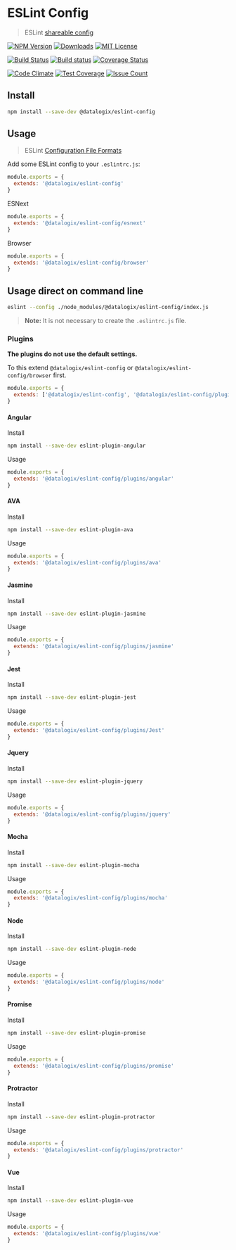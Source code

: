 # ESLint Config

> ESLint [shareable config](http://eslint.org/docs/developer-guide/shareable-configs.html)

[![NPM Version](https://img.shields.io/npm/v/@datalogix/eslint-config.svg)](https://www.npmjs.com/package/@datalogix/eslint-config)
[![Downloads](https://img.shields.io/npm/dt/@datalogix/eslint-config.svg)](https://www.npmjs.com/package/@datalogix/eslint-config)
[![MIT License](https://img.shields.io/npm/l/@datalogix/eslint-config.svg)](LICENSE)

[![Build Status](https://travis-ci.org/datalogix/eslint-config.svg?branch=master)](https://travis-ci.org/datalogix/eslint-config)
[![Build status](https://ci.appveyor.com/api/projects/status/wn7a9c99eep8ydma/branch/master?svg=true)](https://ci.appveyor.com/project/ricardogobbosouza/eslint-config/branch/master)
[![Coverage Status](https://coveralls.io/repos/github/datalogix/eslint-config/badge.svg?branch=master)](https://coveralls.io/github/datalogix/eslint-config?branch=master)

[![Code Climate](https://codeclimate.com/github/datalogix/eslint-config/badges/gpa.svg)](https://codeclimate.com/github/datalogix/eslint-config)
[![Test Coverage](https://codeclimate.com/github/datalogix/eslint-config/badges/coverage.svg)](https://codeclimate.com/github/datalogix/eslint-config/coverage)
[![Issue Count](https://codeclimate.com/github/datalogix/eslint-config/badges/issue_count.svg)](https://codeclimate.com/github/datalogix/eslint-config)

## Install

```bash
npm install --save-dev @datalogix/eslint-config
```

## Usage

> ESLint [Configuration File Formats](http://eslint.org/docs/user-guide/configuring#configuration-file-formats)

Add some ESLint config to your `.eslintrc.js`:

```js
module.exports = {
  extends: '@datalogix/eslint-config'
}
```

ESNext

```js
module.exports = {
  extends: '@datalogix/eslint-config/esnext'
}
```

Browser

```js
module.exports = {
  extends: '@datalogix/eslint-config/browser'
}
```

## Usage direct on command line

```bash
eslint --config ./node_modules/@datalogix/eslint-config/index.js
```

> **Note:** It is not necessary to create the `.eslintrc.js` file.

### Plugins

**The plugins do not use the default settings.**

To this extend `@datalogix/eslint-config` or `@datalogix/eslint-config/browser` first.

```js
module.exports = {
  extends: ['@datalogix/eslint-config', '@datalogix/eslint-config/plugins/PLUGIN_NAME']
}
```

#### Angular

Install

```bash
npm install --save-dev eslint-plugin-angular
```

Usage

```js
module.exports = {
  extends: '@datalogix/eslint-config/plugins/angular'
}
```

#### AVA

Install

```bash
npm install --save-dev eslint-plugin-ava
```

Usage

```js
module.exports = {
  extends: '@datalogix/eslint-config/plugins/ava'
}
```

#### Jasmine

Install

```bash
npm install --save-dev eslint-plugin-jasmine
```

Usage

```js
module.exports = {
  extends: '@datalogix/eslint-config/plugins/jasmine'
}
```

#### Jest

Install

```bash
npm install --save-dev eslint-plugin-jest
```

Usage

```js
module.exports = {
  extends: '@datalogix/eslint-config/plugins/Jest'
}
```

#### Jquery

Install

```bash
npm install --save-dev eslint-plugin-jquery
```

Usage

```js
module.exports = {
  extends: '@datalogix/eslint-config/plugins/jquery'
}
```

#### Mocha

Install

```bash
npm install --save-dev eslint-plugin-mocha
```

Usage

```js
module.exports = {
  extends: '@datalogix/eslint-config/plugins/mocha'
}
```

#### Node

Install

```bash
npm install --save-dev eslint-plugin-node
```

Usage

```js
module.exports = {
  extends: '@datalogix/eslint-config/plugins/node'
}
```

#### Promise

Install

```bash
npm install --save-dev eslint-plugin-promise
```

Usage

```js
module.exports = {
  extends: '@datalogix/eslint-config/plugins/promise'
}
```

#### Protractor

Install

```bash
npm install --save-dev eslint-plugin-protractor
```

Usage

```js
module.exports = {
  extends: '@datalogix/eslint-config/plugins/protractor'
}
```

#### Vue

Install

```bash
npm install --save-dev eslint-plugin-vue
```

Usage

```js
module.exports = {
  extends: '@datalogix/eslint-config/plugins/vue'
}
```
